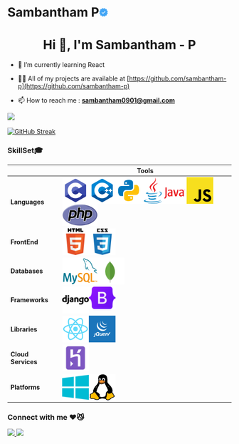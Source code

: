# Sambantham P<img align="" src="images/verified.png" height="20px" width="20px">

<h1 align="center">Hi 👋, I'm Sambantham - P</h1>

- 🌱 I’m currently learning  React 

- 👨‍💻 All of my projects are available at [https://github.com/sambantham-p](https://github.com/sambantham-p)

- 📫 How to reach me : **sambantham0901@gmail.com**


![](https://komarev.com/ghpvc/?username=sambantham-p&color=orange&style=flat-square)



[![GitHub Streak](https://github-readme-streak-stats.herokuapp.com?user=sambantham-p&theme=buefy&date_format=M%20j%5B%2C%20Y%5D)](https://git.io/streak-stats)

### SkillSet🎓
                                    
| | **Tools** |
| --- | --- |
| **Languages** | <a href="https://en.wikipedia.org/wiki/C_(programming_language)"><img align="left" src="images/c.svg" height="60px" width="60px" /></a><a href="https://en.wikipedia.org/wiki/C%2B%2B"><img align="left" src="images/c++.svg" height="60px" width="60px" /></a><a href="https://www.python.org/"><img align="left" src="images/python.svg" height="60px" width="60px" /></a><a href="https://www.java.com/en/"><img align="left" src="images/java.png" height="60px" width="100px" /></a><a href="https://www.javascript.com/"><img align="left" src="images/js.png" height="60px" width="60px" /></a><a href="https://www.php.net/"><img align="left" src="images/php.png" height="50px" width="80px" /></a> |
| **FrontEnd** | <a href="https://en.wikipedia.org/wiki/HTML"><img align="left" src="images/html.png" height="60px" width="60px" /></a><a href="https://en.wikipedia.org/wiki/CSS"><img align="left" src="images/css.png" height="60px" width="60px" /></a> |
| **Databases** | <a href="https://www.mysql.com/"><img align="left" src="images/mysql.png" height="60px" width="80px" /></a><a href="https://www.mongodb.com/"><img align="left" src="images/mongo.svg" height="60px" width="60px" /></a> |
**Frameworks** | <a href="https://www.djangoproject.com/"><img align="left" src="images/django.png" height="60px" width="60px" /></a><a href="https://getbootstrap.com/"><img align="left" src="images/bootstrap.png" height="50px" width="60px" /></a> |
**Libraries** | <a href="https://reactjs.org/"><img align="left" src="images/react.png" height="60px" width="60px" /></a><a href="https://jquery.com/"><img align="left" src="images/jquery.png" height="60px" width="60px" /></a> |
**Cloud Services** | <a href="https://www.heroku.com"><img align="left" src="images/heroku.png" height="60px" width="60px" /></a> |
**Platforms** | <a href="https://www.microsoft.com/en-in/windows"><img align="left" src="images/windows.png" height="60px" width="60px" /></a><a href="https://www.linux.org/"><img align="left" src="images/linux.jpg" height="60px" width="60px" /></a> |

### Connect with me ♥️😼
<a href="https://www.instagram.com/samsambantham/" target="_blank">
  <img src="https://img.shields.io/static/v1?style=for-the-badge&label=follow+me+on&logo=Instagram&message=Instagram&color=E4405F">
</a>

<a href="https://www.linkedin.com/in/sambantham-p-54889b214/" target="_blank">
  <img src="https://img.shields.io/static/v1?style=for-the-badge&label=follow+me+on&logo=LinkedIn&message=LinkedIn&color=0A66C2&logoColor=0A66C2">
</a>
